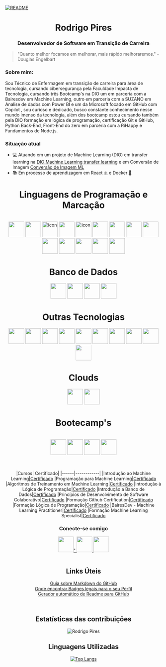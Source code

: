 [![README](https://img.shields.io/static/v1?label=readme&message=en-US&color=blue&style=plastic)]([https://github.com/recpires)

<h1 align="center">Rodrigo Pires</h1>
<h3 align="center">Desenvolvedor de Software em Transição de Carreira</h3>

>"Quanto melhor focamos em melhorar, mais rápido melhoraremos." - Douglas Engelbart

### Sobre mim:

<p>
Sou Técnico de Enfermagem em transição de carreira para área de tecnologia, cursando cibersegurança pela Faculdade Impacta de Tecnologia, cursando três Bootcamp's na DIO um em parceria com a Bairesdev em Machine Learning, outro em parceria com a SUZANO em Analise de dados com Power BI e um da Microsoft focado em GitHub com Copilot , sou curioso e dedicado, busco constante conhecimento nesse mundo imenso da tecnologia, além dos bootcamp estou cursando também pela DIO formação em lógica de programação, certificação Git e GitHub, Python Back-End, Front-End do zero em parceria com a RiHappy e Fundamentos de Node.js.
</p>

### Situação atual

- 💻 Atuando em um projeto de Machine Learning (DIO) em transfer learning na [DIO Machine Learning transfer learning](https://github.com/recpires/DIO-Machine-Learning-transfer-learning) e em Conversão de Imagem [Conversão de Imagem ML](https://github.com/recpires/conversao-de-imagem-ml)
- 📚 Em processo de aprendizagem em React [⚛️](https://reactjs.org/) e Docker [🐳](https://www.docker.com/)


<div class="galeria_tech" align="center">
  <h1> Linguagens de Programação e Marcação</h1><br>
  <img src="https://skillicons.dev/icons?i=python" height="50px">
  <img src="https://skillicons.dev/icons?i=flask" height="50px">
  <img src="https://skillicons.dev/icons?i=django" alt="icon" height="50px"/>
  <img src="https://www.vectorlogo.zone/logos/jupyter/jupyter-icon.svg" height="50px">
  <img src="https://skillicons.dev/icons?i=anaconda" alt="icon" height="50px"/>
  <img src="https://skillicons.dev/icons?i=html" height="50px">
  <img src="https://skillicons.dev/icons?i=css" height="50px">
  <img src="https://skillicons.dev/icons?i=javascript" height="50px">
  <img src="https://skillicons.dev/icons?i=react" height="50"/>
  <img src="https://skillicons.dev/icons?i=nodejs" height="50px"/>
  <img src="https://skillicons.dev/icons?i=nextjs" height="50"/>
  <img src="https://skillicons.dev/icons?i=typescript" height="50"/>
  <img src="https://skillicons.dev/icons?i=cs" height="50px">
  <img src="https://skillicons.dev/icons?i=dotnet" height="50"/>

  <br>
  <h1>Banco de Dados</h1>
  <img src="https://haostreinamentos.com.br/images/cursos/Sql.png" height="50px">
  <img src="https://skillicons.dev/icons?i=mysql" height="50px"/>
  <img src="https://skillicons.dev/icons?i=postgres" height="50px"/>
  <img src="https://skillicons.dev/icons?i=mongodb" height="50px"/>

  <br>
  <h1>Outras Tecnologias</h1>
  <img src="https://skillicons.dev/icons?i=vscode" height="50"/>
  <img src="https://skillicons.dev/icons?i=sublime" height="50"/>
  <img src="https://skillicons.dev/icons?i=git" height="50"/>
  <img src="https://skillicons.dev/icons?i=github" height="50"/>
  <img src="https://skillicons.dev/icons?i=docker" height="50"/>
  <img src="https://skillicons.dev/icons?i=notion" height="50"/>
  <img src="https://skillicons.dev/icons?i=md" height="50"/>
  <img src="https://www.vectorlogo.zone/logos/usepanda/usepanda-icon.svg" height="50"/>
  <img src="https://www.vectorlogo.zone/logos/numpy/numpy-icon.svg" height="50"/>  
  <img src="https://www.vectorlogo.zone/logos/opencv/opencv-icon.svg" height="50"/>  

  <br>
  <h1>Clouds</h1>
  <img src="https://skillicons.dev/icons?i=googlecloud" height="50"/>
  <img src="https://skillicons.dev/icons?i=azure" height="50"/>

  <div class="galeria_tech" align="center">
  <h1>Bootecamp's</h1><br>
    <img src="https://assets.dio.me/JdBTHUCmNxrrJUiTJ2Xr3uCb3ERnBFWVbLU0kZlfxpY/f:webp/h:120/q:80/L3RyYWNrcy85NzdkMWI0MS01ODg4LTQ0ZDctOGU0Yy01N2QyMzQ4NzQ4ZGMucG5n" height="50px">
    <img src="https://assets.dio.me/N3ET28fsUKPyJZb6mh6vdqhVziWjbk3xPNlE_velBWs/f:webp/h:120/q:80/L3RyYWNrcy85NzIyOTdkYy00MzU3LTRhZjQtYWJlYS04OWEzODg1M2E5NDkucG5n" height="50px">
    <img src="https://assets.dio.me/kCPUcBRKwIhY3--gHdSspiZWdpUXMS2UD0wXM7klMb4/f:webp/h:120/q:80/L3RyYWNrcy81NzQ0ODVlZS0xZTk1LTQzMjAtOThlYy1kMTUyZGQ4ZDk5YmQucG5n" height="50px">
    <img src="https://assets.dio.me/OTzqoUcfTvgJRGhPlCoXZXzVWpFQB5yO-pygSZ_CTv8/f:webp/h:120/q:80/L3RyYWNrcy9iMTkzMDhmZi05NDMxLTQ4ZTktOWM3Yi01Y2YwMWRkNWVjMjQucG5n" height="50px">

  


 <br><br>
|Cursos| Certificado|
|------|------------|
|Introdução ao Machine Learning|[Certificado](https://hermes.dio.me/certificates/4CLT1F1U.pdf)
|Programação para Machine Learning|[Certificado](https://hermes.dio.me/certificates/NU6A13SI.pdf)
|Algoritmos de Treinamento em Machine Learning|[Certificado](https://hermes.dio.me/certificates/A8VICXPC.pdf)
|Introdução à Lógica de Programação|[Certificado](https://hermes.dio.me/certificates/7GUJCIEA.pdf)
|Introdução a Banco de Dados|[Certificado](https://hermes.dio.me/certificates/3W9PHQC0.pdf)
|Princípios de Desenvolvimento de Software Colaborativo|[Certificado](https://hermes.dio.me/certificates/YJL1X0AE.pdf)
|Formação Github Certification|[Certificado](https://hermes.dio.me/certificates/SJZVBPHM.pdf)
|Formação Lógica de Programação|[Certificado](https://hermes.dio.me/certificates/PCGWEZWX.pdf)
|BairesDev - Machine Learning Practitioner|[Certificado](https://hermes.dio.me/certificates/WMMQTTZU.pdf)
|Formação Machine Learning Specialist|[Certificado](https://hermes.dio.me/certificates/37JOHFEB.pdf)


### Conecte-se comigo

<div class="social-icons">
  <a href="https://github.com/recpires" target="_blank" rel="noopener noreferrer" class="social-icon">
    <img src="https://skillicons.dev/icons?i=github" height="50"/>"
  </a>
  <a href="https://www.linkedin.com/in/recpires/" target="_blank" rel="noopener noreferrer" class="social-icon">
    <img src="https://www.vectorlogo.zone/logos/linkedin/linkedin-tile.svg" height="50">
  </a>
  <a href="https://mail.google.com/mail/?view=cm&fs=1&to=dev.rodrigopires@gmail.com&su=Assunto&body=Mensagem" rel="noopener noreferrer" class="social-icon">
    <img src="https://www.vectorlogo.zone/logos/gmail/gmail-tile.svg" height="50">
  </a>
</div>
<br>

<h2>Links Úteis</h2>

[Guia sobre Markdown do GitHub](https://docs.github.com/pt/get-started/writing-on-github/getting-started-with-writing-and-formatting-on-github/quickstart-for-writing-on-github)
<br>
[Onde encontrar Badges legais para o seu Perfil](https://github.com/Ileriayo/markdown-badges#markdown-badges)
<br>
[Gerador automático de Readme para GitHub](https://rahuldkjain.github.io/gh-profile-readme-generator/)

<br>

<h2>Estatísticas das contribuições</h2>

![Rodrigo Pires](https://github-readme-stats.vercel.app/api?username=anuraghazra&show_icons=true&hide=contribs,prs&cache_seconds=86400&theme=midnight-purple)

<h2>Linguagens Utilizadas</h2>

[![Top Langs](https://github-readme-stats.vercel.app/api/top-langs/?username=recpires&layout=compact)](https://github.com/recpires/github-readme-stats)
